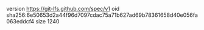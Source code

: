 version https://git-lfs.github.com/spec/v1
oid sha256:6e50653d2a44f96d7097cdac75a71b627ad69b78361658d40e056fa063eddcf4
size 1240
